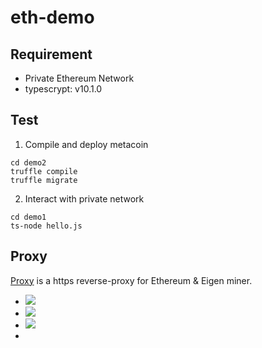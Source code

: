 # eth-demo
## Requirement

* Private Ethereum Network
* typescrypt: v10.1.0

## Test
1. Compile and deploy metacoin
```
cd demo2
truffle compile
truffle migrate 
```

2. Interact with private network
```
cd demo1
ts-node hello.js
```

## Proxy
[Proxy](./proxy) is a https reverse-proxy for Ethereum & Eigen miner.

- <img src="https://latex.codecogs.com/gif.latex?O_t=\text { Onset event at time bin } t " /> 
- <img src="https://latex.codecogs.com/gif.latex?s=\text { sensor reading }  " /> 
- <img src="https://latex.codecogs.com/gif.latex?P(s | O_t )=\text { Probability of a sensor reading value when sleep onset is observed at a time bin } t " />
- 
